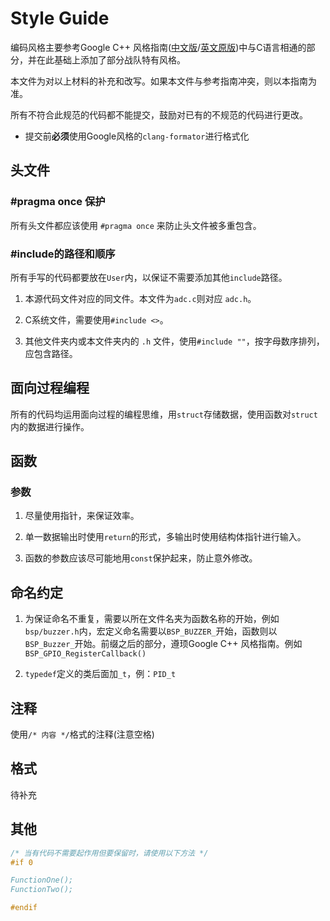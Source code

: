 # Style Guide

编码风格主要参考Google C++ 风格指南([中文版](https://zh-google-styleguide.readthedocs.io/en/latest/google-cpp-styleguide/contents/)/[英文原版](https://google.github.io/styleguide/cppguide.html))中与C语言相通的部分，并在此基础上添加了部分战队特有风格。

本文件为对以上材料的补充和改写。如果本文件与参考指南冲突，则以本指南为准。

所有不符合此规范的代码都不能提交，鼓励对已有的不规范的代码进行更改。

* 提交前**必须**使用Google风格的`clang-formator`进行格式化

## 头文件

### #pragma once 保护

所有头文件都应该使用 `#pragma once` 来防止头文件被多重包含。

### #include的路径和顺序

所有手写的代码都要放在`User`内，以保证不需要添加其他`include`路径。

1. 本源代码文件对应的同文件。本文件为`adc.c`则对应 `adc.h`。

1. C系统文件，需要使用`#include <>`。

1. 其他文件夹内或本文件夹内的 `.h` 文件，使用`#include ""`，按字母数序排列，应包含路径。

## 面向过程编程

所有的代码均运用面向过程的编程思维，用`struct`存储数据，使用函数对`struct`内的数据进行操作。

## 函数

### 参数

1. 尽量使用指针，来保证效率。
1. 单一数据输出时使用`return`的形式，多输出时使用结构体指针进行输入。

1. 函数的参数应该尽可能地用`const`保护起来，防止意外修改。

## 命名约定

1. 为保证命名不重复，需要以所在文件名夹为函数名称的开始，例如`bsp/buzzer.h`内，宏定义命名需要以`BSP_BUZZER_`开始，函数则以`BSP_Buzzer_`开始。前缀之后的部分，遵顼Google C++ 风格指南。例如`BSP_GPIO_RegisterCallback()`

1. `typedef`定义的类后面加`_t`，例：`PID_t`

## 注释

使用`/* 内容 */`格式的注释(注意空格)

## 格式

待补充

## 其他

``` C
/* 当有代码不需要起作用但要保留时，请使用以下方法 */
#if 0

FunctionOne();
FunctionTwo();

#endif
```
